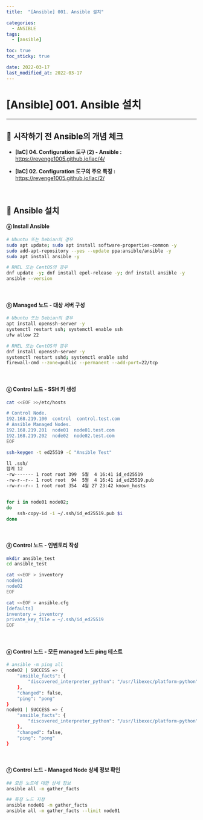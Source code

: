 ```yaml
---
title:  "[Ansible] 001. Ansible 설치" 

categories:
  - ANSIBLE
tags:
  - [ansible]

toc: true
toc_sticky: true

date: 2022-03-17
last_modified_at: 2022-03-17
---
```

# [Ansible] 001. Ansible 설치
---

<style>
table {
    font-size: 12pt;
}
table th:first-of-type {
    width: 5%;
}
table th:nth-of-type(2) {
    width: 15%;
}
table th:nth-of-type(3) {
    width: 50%;
}
table th:nth-of-type(4) {
    width: 30%;
}
</style>

## 🔔 시작하기 전 Ansible의 개념 체크

- **[IaC] 04. Configuration 도구 (2) - Ansible :** <https://revenge1005.github.io/iac/4/>

- **[IaC] 02. Configuration 도구의 주요 특징 :** <https://revenge1005.github.io/iac/2/>

<br>

## 🔔 Ansible 설치

#### ⓐ Install Ansible 

```bash
# Ubuntu 또는 Debian의 경우
sudo apt update; sudo apt install software-properties-common -y
sudo add-apt-repository --yes --update ppa:ansible/ansible -y
sudo apt install ansible -y

# RHEL 또는 CentOS의 경우
dnf update -y; dnf install epel-release -y; dnf install ansible -y
ansible --version
```

<br>

#### ⓑ Managed 노드 -  대상 서버 구성

```bash
# Ubuntu 또는 Debian의 경우
apt install openssh-server -y
systemctl restart ssh; systemctl enable ssh
ufw allow 22

# RHEL 또는 CentOS의 경우
dnf install openssh-server -y
systemctl restart sshd; systemctl enable sshd
firewall-cmd --zone=public --permanent --add-port=22/tcp
```

<br>

#### ⓒ Control 노드 -  SSH 키 생성
```bash
cat <<EOF >>/etc/hosts

# Control Node.
192.168.219.100  control  control.test.com
# Ansible Managed Nodes.
192.168.219.201  node01  node01.test.com
192.168.219.202  node02  node02.test.com
EOF

ssh-keygen -t ed25519 -C "Ansible Test"

ll .ssh/
합계 12
-rw------- 1 root root 399  5월  4 16:41 id_ed25519
-rw-r--r-- 1 root root  94  5월  4 16:41 id_ed25519.pub
-rw-r--r-- 1 root root 354  4월 27 23:42 known_hosts


for i in node01 node02;
do
    ssh-copy-id -i ~/.ssh/id_ed25519.pub $i
done
```

<br>

#### ⓓ Control 노드 - 인벤토리 작성

```bash
mkdir ansible_test
cd ansible_test

cat <<EOF > inventory
node01
node02
EOF

cat <<EOF > ansible.cfg
[defaults]
inventory = inventory
private_key_file = ~/.ssh/id_ed25519
EOF
```

<br>

#### ⓔ Control 노드 - 모든 managed 노드 ping 테스트

```bash
# ansible -m ping all
node02 | SUCCESS => {
    "ansible_facts": {
        "discovered_interpreter_python": "/usr/libexec/platform-python"
    },
    "changed": false,
    "ping": "pong"
}
node01 | SUCCESS => {
    "ansible_facts": {
        "discovered_interpreter_python": "/usr/libexec/platform-python"
    },
    "changed": false,
    "ping": "pong"
}
```

<br>

#### ⓕ Control 노드 -  Managed Node 상세 정보 확인
```bash
## 모든 노드에 대한 상세 정보
ansible all -m gather_facts

## 특정 노드 지정
ansible node01 -m gather_facts
ansible all -m gather_facts --limit node01
```

<br>